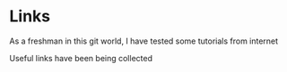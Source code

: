 # Links
As a freshman in this git world, I have tested some tutorials from internet

Useful links have been being collected
